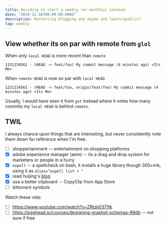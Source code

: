 ```yaml
---
title: Deciding to start a weekly (or monthly) instead
date: "2019-12-16T00:00:00.000Z"
description: Restarting blogging and maybe and learninpublic?
tag: weekly
---
```


## View whether its on par with remote from `glol`

When only `local HEAD` is more recent than `remote`

`1231234561 - (HEAD -> feat/foo) My commit message (4 minutes ago) <Its Me>`

When `remote HEAD` is now on par with `local HEAD`

`1231234561 - (HEAD -> feat/foo, origin/feat/foo) My commit message (4 minutes ago) <Its Me>`

Usually, I would have seen it from `gst` instead where it notes how many commits my `local HEAD` is behind `remote`.

## TWIL

I always chance upon things that are interesting, but never consistently note them down for reference when I'm free.

- [ ] shoppertainment -- entertainment on shopping platforms
- [x] adobe experience manager (aem) -- its a drag and drop system for marketers or people in a hurry
- [x] `aspell` -- a spellcheck on bash, it installs a huge library though 300+mb, using it as `alias="aspell list < "`
- [x] read huijing's [blog](https://www.chenhuijing.com/blog/conference-season-2019/)
- [x] use a better clipboard -- CopyClip from App Store
- [ ] bittorrent symbols

Watch these vids:

- [ ] https://www.youtube.com/watch?v=ZRtzk0371tk
- [ ] https://egghead.io/courses/designing-graphql-schemas-99db -- not sure if free
